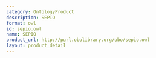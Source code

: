 ```yaml
---
category: OntologyProduct
description: SEPIO
format: owl
id: sepio.owl
name: SEPIO
product_url: http://purl.obolibrary.org/obo/sepio.owl
layout: product_detail
---
```

